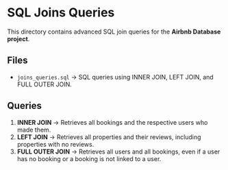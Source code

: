 # SQL Joins Queries

This directory contains advanced SQL join queries for the **Airbnb Database project**.

## Files
- `joins_queries.sql` → SQL queries using INNER JOIN, LEFT JOIN, and FULL OUTER JOIN.

## Queries
1. **INNER JOIN** → Retrieves all bookings and the respective users who made them.
2. **LEFT JOIN** → Retrieves all properties and their reviews, including properties with no reviews.
3. **FULL OUTER JOIN** → Retrieves all users and all bookings, even if a user has no booking or a booking is not linked to a user.

